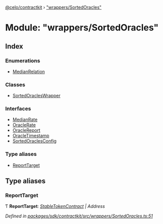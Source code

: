 [@celo/contractkit](../README.md) › ["wrappers/SortedOracles"](_wrappers_sortedoracles_.md)

# Module: "wrappers/SortedOracles"

## Index

### Enumerations

* [MedianRelation](../enums/_wrappers_sortedoracles_.medianrelation.md)

### Classes

* [SortedOraclesWrapper](../classes/_wrappers_sortedoracles_.sortedoracleswrapper.md)

### Interfaces

* [MedianRate](../interfaces/_wrappers_sortedoracles_.medianrate.md)
* [OracleRate](../interfaces/_wrappers_sortedoracles_.oraclerate.md)
* [OracleReport](../interfaces/_wrappers_sortedoracles_.oraclereport.md)
* [OracleTimestamp](../interfaces/_wrappers_sortedoracles_.oracletimestamp.md)
* [SortedOraclesConfig](../interfaces/_wrappers_sortedoracles_.sortedoraclesconfig.md)

### Type aliases

* [ReportTarget](_wrappers_sortedoracles_.md#reporttarget)

## Type aliases

###  ReportTarget

Ƭ **ReportTarget**: *[StableTokenContract](_base_.md#stabletokencontract) | Address*

*Defined in [packages/sdk/contractkit/src/wrappers/SortedOracles.ts:51](https://github.com/celo-org/celo-monorepo/blob/master/packages/sdk/contractkit/src/wrappers/SortedOracles.ts#L51)*
